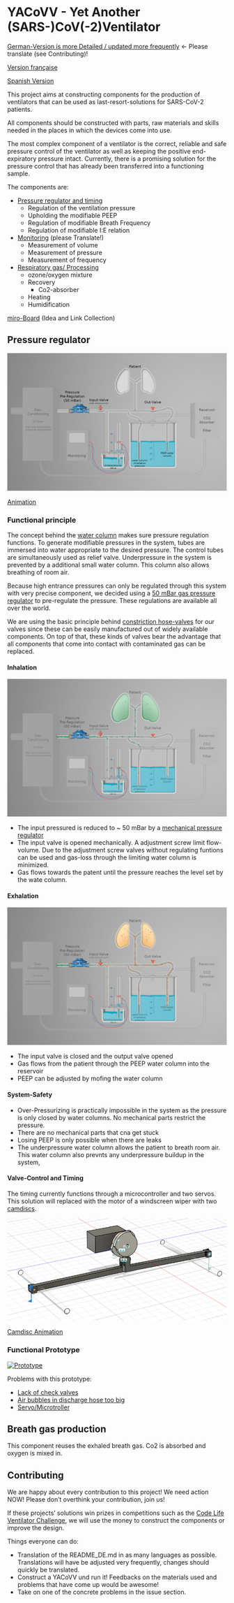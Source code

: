 # YACoVV - Yet Another (SARS-)CoV(-2)Ventilator

[German-Version is more Detailed / updated more frequently](README_DE.md) <- Please translate (see Contributing)!

[Version française](README_FR.md)

[Spanish Version](README_ES.md)

This project aims at constructing components for the production of ventilators that can be used as last-resort-solutions for SARS-CoV-2 patients. 

All components should be constructed with parts, raw materials and skills needed in the places in which the devices come into use. 

The most complex component of a ventilator is the correct, reliable and safe pressure control of the ventilator as well as keeping the positive end-expiratory pressure intact. Currently, there is a promising solution for the pressure control that has already been transferred into a functioning sample.

The components are:
- [Pressure regulator and timing](#Pressure%20regulator)
    - Regulation of the ventilation pressure
    - Upholding the modifiable PEEP
    - Regulation of modifiable Breath Frequency
    - Regulation of modifiable I:E relation
- [Monitoring](MONITORING_DE.md) (please Translate!)
    - Measurement of volume
    - Measurement of pressure
    - Measurement of frequency
- [Respiratory gas/ Processing](#Breath%20gas%20production)
    - ozone/oxygen mixture
    - Recovery
        - Co2-absorber 
    - Heating 
    - Humidification

[miro-Board](https://miro.com/app/board/o9J_kuxCsRI=/) (Idea and Link Collection)

## Pressure regulator

[![Regulator-parts](img/system_en.jpg)](https://www.youtube.com/watch?v=yE1sUh0wc-A)

[Animation](https://www.youtube.com/watch?v=yE1sUh0wc-A)

### Functional principle

The concept behind the [water column](https://de.wikipedia.org/wiki/Meter_Wassers%C3%A4ule) makes sure pressure regulation functions. To generate modifiable pressures in the system, tubes are immersed into water appropriate to the desired pressure. The control tubes are simultaneously used as relief valve. Underpressure in the system is prevented by a additional small water column. This column also allows breathing of room air.

Because high entrance pressures can only be regulated through this system with very precise component, we decided using a [50 mBar gas pressure regulator](https://www.campingaz.com/DE/p-25990-verstellbarer-regler-30-50-mbar.aspx) to pre-regulate the pressure. These regulations are available all over the world.

We are using the basic principle behind [constriction hose-valves](https://www.ako-armaturen.de/produkte/mechanische-schlauchquetschventile.html) for our valves since these can be easily manufactured out of widely available components. On top of that, these kinds of valves bear the advantage that all components that come into contact with contaminated gas can be replaced. 

#### Inhalation
![inhalation](img/insp_en.jpg)

- The input pressured is reduced to ~ 50 mBar by a [mechanical pressure regulator](https://www.campingaz.com/DE/p-25990-verstellbarer-regler-30-50-mbar.aspx)
- The input valve is opened mechanically. A adjustment screw limit flow-volume. Due to the adjustment screw valves without regulating funtions can be used and gas-loss through the limiting water column is minimized.
- Gas flows towards the patent until the pressure reaches the level set by the wate column. 
#### Exhalation
![exhalation](img/exp_en.jpg)
- The input valve is closed and the output valve opened
- Gas flows from the patient through the PEEP water column into the reservoir
- PEEP can be adjusted by mofing the water column

#### System-Safety
- Over-Pressurizing is practically impossible in the system as the pressure is only closed by water columns. No mechanical parts restrict the pressure.
- There are no mechanical parts that cna get stuck
- Losing PEEP is only possible when there are leaks
- The underpressure water column allows the patient to breath room air. This water column also prevnts any underpressure buildup in the system,

#### Valve-Control and Timing

The timing currently functions through a microcontroller and two servos. This solution will replaced with the motor of a windscreen wiper with two [camdiscs](https://en.wikipedia.org/wiki/Cam).

[![Camdiscs](img/camdisc.gif)](https://autode.sk/3dx6EbZ)

[Camdisc Animation](https://autode.sk/3dx6EbZ)

### Functional Prototype

[![Prototype](img/prototype.jpg)](https://www.youtube.com/watch?v=eBIlyaHW4l0)

Problems with this prototype:
- [Lack of check valves](https://github.com/auenkind/YACoVV/issues/3)
- [Air bubbles in discharge hose too big](https://github.com/auenkind/YACoVV/issues/1)
- [Servo/Microtroller](https://github.com/auenkind/YACoVV/issues/2)

## Breath gas production
This component reuses the exhaled breath gas. Co2 is absorbed and oxygen is mixed in.

## Contributing
We are happy about every contribution to this project! We need action NOW! Please don’t overthink your contribution, join us!

If these projects’ solutions win prizes in competitions such as the [Code Life Ventilator Challenge](https://www.agorize.com/en/challenges/code-life-challenge?lang=en), we will use the money to construct the components or improve the design.

Things everyone can do:
- Translation of the README_DE.md in as many languages as possible. Translations will have be adjusted very frequently, changes should quickly be translated.
- Construct a YACoVV und run it! Feedbacks on the materials used and problems that have come up would be awesome!
- Take on one of the concrete problems in the issue section.
